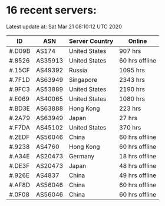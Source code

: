 # 16 recent servers:

Latest update at: Sat Mar 21 08:10:12 UTC 2020

| ID | ASN | Server Country | Online |
| -- | --- | -------------- | ------ |
| #.D09B | AS174 | United States | 907 hrs |
| #.8526 | AS35913 | United States | 60 hrs offline |
| #.15CF | AS49392 | Russia | 1095 hrs |
| #.7F1D | AS63949 | Singapore | 2343 hrs |
| #.9FC3 | AS53889 | United States | 2190 hrs |
| #.E069 | AS40065 | United States | 1080 hrs |
| #.BD3E | AS63888 | Hong Kong | 223 hrs |
| #.2A79 | AS63949 | Japan | 27 hrs |
| #.F7DA | AS45102 | United States | 370 hrs |
| #.2EDF | AS56046 | China | 60 hrs offline |
| #.9238 | AS4760 | Hong Kong | 60 hrs offline |
| #.A34E | AS20473 | Germany | 18 hrs offline |
| #.DE3F | AS20473 | Japan | 48 hrs offline |
| #.926E | AS4837 | China | 49 hrs offline |
| #.AF8D | AS56046 | China | 60 hrs offline |
| #.0F08 | AS56046 | China | 60 hrs offline |

